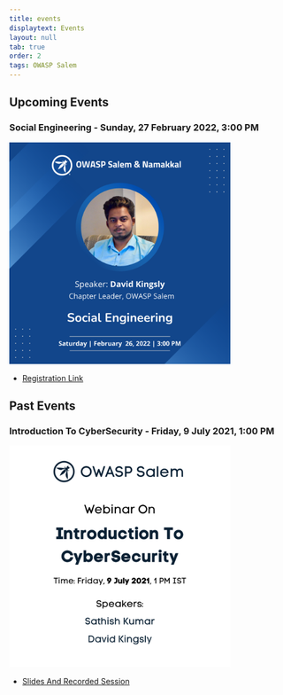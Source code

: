 ```yaml
---
title: events
displaytext: Events
layout: null
tab: true
order: 2
tags: OWASP Salem
---
```


## Upcoming Events
### Social Engineering - Sunday, 27 February 2022, 3:00 PM

<img src="assets/images/Event_2.png" width="400" height="400" />

- [Registration Link](https://forms.gle/qeCM3SWK8GSvVjvA6)

## Past Events
### Introduction To CyberSecurity - Friday, 9 July 2021, 1:00 PM

<img src="assets/images/Introduction_CyberSecurity.png" width="400" height="400" />

- [Slides And Recorded Session](https://drive.google.com/drive/folders/1WTKWZgOTybveU5Wvmjt6tVHQilKksBJN?usp=sharing)
